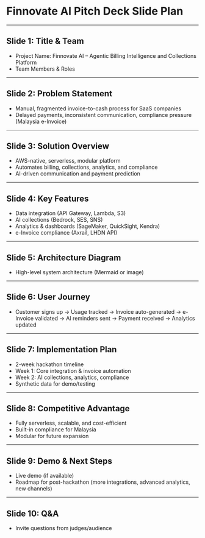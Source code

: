 # Finnovate AI Pitch Deck Slide Plan

---
## Slide 1: Title & Team
- Project Name: Finnovate AI – Agentic Billing Intelligence and Collections Platform
- Team Members & Roles

---
## Slide 2: Problem Statement
- Manual, fragmented invoice-to-cash process for SaaS companies
- Delayed payments, inconsistent communication, compliance pressure (Malaysia e-Invoice)

---
## Slide 3: Solution Overview
- AWS-native, serverless, modular platform
- Automates billing, collections, analytics, and compliance
- AI-driven communication and payment prediction

---
## Slide 4: Key Features
- Data integration (API Gateway, Lambda, S3)
- AI collections (Bedrock, SES, SNS)
- Analytics & dashboards (SageMaker, QuickSight, Kendra)
- e-Invoice compliance (Axrail, LHDN API)

---
## Slide 5: Architecture Diagram
- High-level system architecture (Mermaid or image)

---
## Slide 6: User Journey
- Customer signs up → Usage tracked → Invoice auto-generated → e-Invoice validated → AI reminders sent → Payment received → Analytics updated

---
## Slide 7: Implementation Plan
- 2-week hackathon timeline
- Week 1: Core integration & invoice automation
- Week 2: AI collections, analytics, compliance
- Synthetic data for demo/testing

---
## Slide 8: Competitive Advantage
- Fully serverless, scalable, and cost-efficient
- Built-in compliance for Malaysia
- Modular for future expansion

---
## Slide 9: Demo & Next Steps
- Live demo (if available)
- Roadmap for post-hackathon (more integrations, advanced analytics, new channels)

---
## Slide 10: Q&A
- Invite questions from judges/audience
